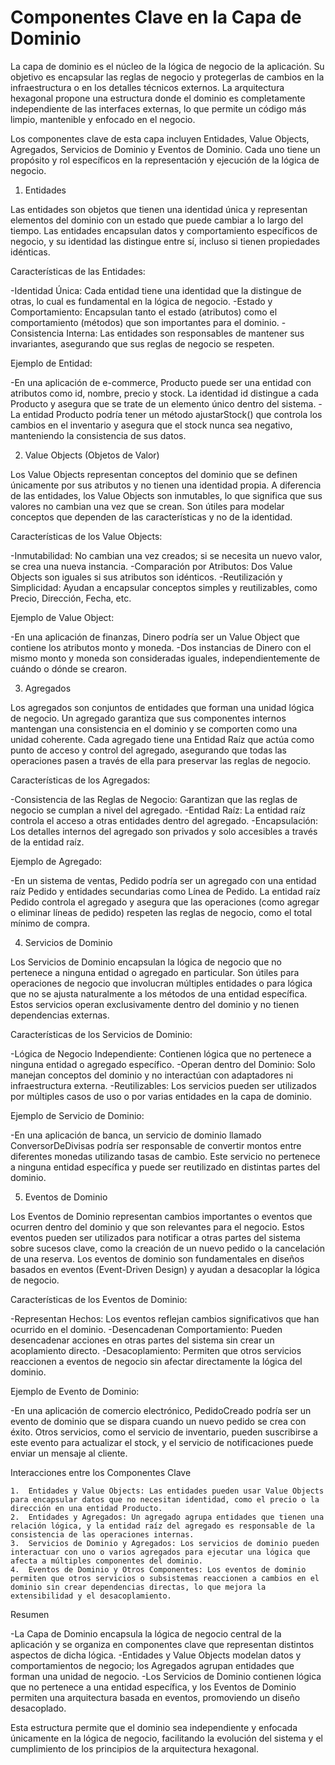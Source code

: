 # Componentes Clave en la Capa de Dominio

La capa de dominio es el núcleo de la lógica de negocio de la aplicación. Su objetivo es encapsular las reglas de negocio y protegerlas de cambios en la infraestructura o en los detalles técnicos externos. La arquitectura hexagonal propone una estructura donde el dominio es completamente independiente de las interfaces externas, lo que permite un código más limpio, mantenible y enfocado en el negocio.

Los componentes clave de esta capa incluyen Entidades, Value Objects, Agregados, Servicios de Dominio y Eventos de Dominio. Cada uno tiene un propósito y rol específicos en la representación y ejecución de la lógica de negocio.

1. Entidades

Las entidades son objetos que tienen una identidad única y representan elementos del dominio con un estado que puede cambiar a lo largo del tiempo. Las entidades encapsulan datos y comportamiento específicos de negocio, y su identidad las distingue entre sí, incluso si tienen propiedades idénticas.

Características de las Entidades:

-Identidad Única: Cada entidad tiene una identidad que la distingue de otras, lo cual es fundamental en la lógica de negocio.
-Estado y Comportamiento: Encapsulan tanto el estado (atributos) como el comportamiento (métodos) que son importantes para el dominio.
-Consistencia Interna: Las entidades son responsables de mantener sus invariantes, asegurando que sus reglas de negocio se respeten.

Ejemplo de Entidad:

-En una aplicación de e-commerce, Producto puede ser una entidad con atributos como id, nombre, precio y stock. La identidad id distingue a cada Producto y asegura que se trate de un elemento único dentro del sistema.
-La entidad Producto podría tener un método ajustarStock() que controla los cambios en el inventario y asegura que el stock nunca sea negativo, manteniendo la consistencia de sus datos.

2. Value Objects (Objetos de Valor)

Los Value Objects representan conceptos del dominio que se definen únicamente por sus atributos y no tienen una identidad propia. A diferencia de las entidades, los Value Objects son inmutables, lo que significa que sus valores no cambian una vez que se crean. Son útiles para modelar conceptos que dependen de las características y no de la identidad.

Características de los Value Objects:

-Inmutabilidad: No cambian una vez creados; si se necesita un nuevo valor, se crea una nueva instancia.
-Comparación por Atributos: Dos Value Objects son iguales si sus atributos son idénticos.
-Reutilización y Simplicidad: Ayudan a encapsular conceptos simples y reutilizables, como Precio, Dirección, Fecha, etc.

Ejemplo de Value Object:

-En una aplicación de finanzas, Dinero podría ser un Value Object que contiene los atributos monto y moneda.
-Dos instancias de Dinero con el mismo monto y moneda son consideradas iguales, independientemente de cuándo o dónde se crearon.

3. Agregados

Los agregados son conjuntos de entidades que forman una unidad lógica de negocio. Un agregado garantiza que sus componentes internos mantengan una consistencia en el dominio y se comporten como una unidad coherente. Cada agregado tiene una Entidad Raíz que actúa como punto de acceso y control del agregado, asegurando que todas las operaciones pasen a través de ella para preservar las reglas de negocio.

Características de los Agregados:

-Consistencia de las Reglas de Negocio: Garantizan que las reglas de negocio se cumplan a nivel del agregado.
-Entidad Raíz: La entidad raíz controla el acceso a otras entidades dentro del agregado.
-Encapsulación: Los detalles internos del agregado son privados y solo accesibles a través de la entidad raíz.

Ejemplo de Agregado:

-En un sistema de ventas, Pedido podría ser un agregado con una entidad raíz Pedido y entidades secundarias como Línea de Pedido. La entidad raíz Pedido controla el agregado y asegura que las operaciones (como agregar o eliminar líneas de pedido) respeten las reglas de negocio, como el total mínimo de compra.

4. Servicios de Dominio

Los Servicios de Dominio encapsulan la lógica de negocio que no pertenece a ninguna entidad o agregado en particular. Son útiles para operaciones de negocio que involucran múltiples entidades o para lógica que no se ajusta naturalmente a los métodos de una entidad específica. Estos servicios operan exclusivamente dentro del dominio y no tienen dependencias externas.

Características de los Servicios de Dominio:

-Lógica de Negocio Independiente: Contienen lógica que no pertenece a ninguna entidad o agregado específico.
-Operan dentro del Dominio: Solo manejan conceptos del dominio y no interactúan con adaptadores ni infraestructura externa.
-Reutilizables: Los servicios pueden ser utilizados por múltiples casos de uso o por varias entidades en la capa de dominio.

Ejemplo de Servicio de Dominio:

-En una aplicación de banca, un servicio de dominio llamado ConversorDeDivisas podría ser responsable de convertir montos entre diferentes monedas utilizando tasas de cambio. Este servicio no pertenece a ninguna entidad específica y puede ser reutilizado en distintas partes del dominio.

5. Eventos de Dominio

Los Eventos de Dominio representan cambios importantes o eventos que ocurren dentro del dominio y que son relevantes para el negocio. Estos eventos pueden ser utilizados para notificar a otras partes del sistema sobre sucesos clave, como la creación de un nuevo pedido o la cancelación de una reserva. Los eventos de dominio son fundamentales en diseños basados en eventos (Event-Driven Design) y ayudan a desacoplar la lógica de negocio.

Características de los Eventos de Dominio:

-Representan Hechos: Los eventos reflejan cambios significativos que han ocurrido en el dominio.
-Desencadenan Comportamiento: Pueden desencadenar acciones en otras partes del sistema sin crear un acoplamiento directo.
-Desacoplamiento: Permiten que otros servicios reaccionen a eventos de negocio sin afectar directamente la lógica del dominio.

Ejemplo de Evento de Dominio:

-En una aplicación de comercio electrónico, PedidoCreado podría ser un evento de dominio que se dispara cuando un nuevo pedido se crea con éxito. Otros servicios, como el servicio de inventario, pueden suscribirse a este evento para actualizar el stock, y el servicio de notificaciones puede enviar un mensaje al cliente.

Interacciones entre los Componentes Clave

    1.	Entidades y Value Objects: Las entidades pueden usar Value Objects para encapsular datos que no necesitan identidad, como el precio o la dirección en una entidad Producto.
    2.	Entidades y Agregados: Un agregado agrupa entidades que tienen una relación lógica, y la entidad raíz del agregado es responsable de la consistencia de las operaciones internas.
    3.	Servicios de Dominio y Agregados: Los servicios de dominio pueden interactuar con uno o varios agregados para ejecutar una lógica que afecta a múltiples componentes del dominio.
    4.	Eventos de Dominio y Otros Componentes: Los eventos de dominio permiten que otros servicios o subsistemas reaccionen a cambios en el dominio sin crear dependencias directas, lo que mejora la extensibilidad y el desacoplamiento.

Resumen

-La Capa de Dominio encapsula la lógica de negocio central de la aplicación y se organiza en componentes clave que representan distintos aspectos de dicha lógica.
-Entidades y Value Objects modelan datos y comportamientos de negocio; los Agregados agrupan entidades que forman una unidad de negocio.
-Los Servicios de Dominio contienen lógica que no pertenece a una entidad específica, y los Eventos de Dominio permiten una arquitectura basada en eventos, promoviendo un diseño desacoplado.

Esta estructura permite que el dominio sea independiente y enfocada únicamente en la lógica de negocio, facilitando la evolución del sistema y el cumplimiento de los principios de la arquitectura hexagonal.
